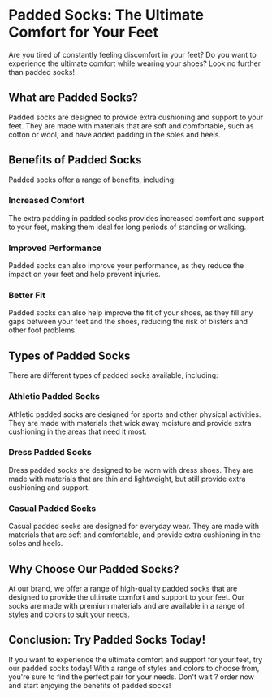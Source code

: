 # Padded Socks: The Ultimate Comfort for Your Feet

Are you tired of constantly feeling discomfort in your feet? Do you want to experience the ultimate comfort while wearing your shoes? Look no further than padded socks!

## What are Padded Socks?

Padded socks are designed to provide extra cushioning and support to your feet. They are made with materials that are soft and comfortable, such as cotton or wool, and have added padding in the soles and heels.

## Benefits of Padded Socks

Padded socks offer a range of benefits, including:

### Increased Comfort

The extra padding in padded socks provides increased comfort and support to your feet, making them ideal for long periods of standing or walking.

### Improved Performance

Padded socks can also improve your performance, as they reduce the impact on your feet and help prevent injuries.

### Better Fit

Padded socks can also help improve the fit of your shoes, as they fill any gaps between your feet and the shoes, reducing the risk of blisters and other foot problems.

## Types of Padded Socks

There are different types of padded socks available, including:

### Athletic Padded Socks

Athletic padded socks are designed for sports and other physical activities. They are made with materials that wick away moisture and provide extra cushioning in the areas that need it most.

### Dress Padded Socks

Dress padded socks are designed to be worn with dress shoes. They are made with materials that are thin and lightweight, but still provide extra cushioning and support.

### Casual Padded Socks

Casual padded socks are designed for everyday wear. They are made with materials that are soft and comfortable, and provide extra cushioning in the soles and heels.

## Why Choose Our Padded Socks?

At our brand, we offer a range of high-quality padded socks that are designed to provide the ultimate comfort and support to your feet. Our socks are made with premium materials and are available in a range of styles and colors to suit your needs.

## Conclusion: Try Padded Socks Today!

If you want to experience the ultimate comfort and support for your feet, try our padded socks today! With a range of styles and colors to choose from, you're sure to find the perfect pair for your needs. Don't wait ? order now and start enjoying the benefits of padded socks!